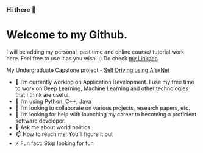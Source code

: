 ### Hi there 👋
# Welcome to my Github.

I will be adding my personal, past time and online course/ tutorial work here. Feel free to use it as you wish. :)
Do check [my Linkden](https://www.linkedin.com/in/naga-k-811374a2/)

My Undergraduate Capstone project - [Self Driving using AlexNet](https://github.com/naga-k/SelfDrivingGTA5)

- 🔭 I’m currently working on Application Development. I use my free time to work on Deep Learning, Machine Learning and other technologies that I think are useful.
- 🌱 I’m using Python, C++, Java
- 👯 I’m looking to collaborate on various projects, research papers, etc.
- 🤔 I’m looking for help with launching my career to becoming a proficient software developer.
- 💬 Ask me about world politics
- 📫 How to reach me: You'll figure it out
- ⚡ Fun fact: Stop looking for fun
